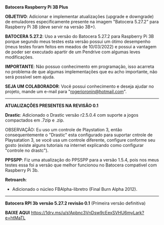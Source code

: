 **Batocera Raspberry Pi 3B Plus**

**OBJETIVO**:
Adicionar e implementar atualizações (upgrade e downgrade) de emuladores especificamente presente na imagem "Batocera 5.27.2" para Raspberry Pi 3B (deve servir na versão 3B+).

**BATOCERA 5.27.2**:
Uso a versão do Batocera 5.27.2 para Raspberry Pi 3B porque segundo meus testes esta versão possui um ótimo desempenho (meus testes foram feitos em meados de 10/03/2022) e possui a vantagem de poder ser executado apartir de um Pendrive com algumas leves modificações.

**IMPORTANTE**:
Não possuo conhecimento em programação, isso acarreta no problema de que algumas implementações que eu acho importante, não será possível sem ajuda.

**SEJA UM COLABORADOR**:
Você possui conhecimento e deseja ajudar no projeto, mande um e-mail para "rogerioronin@hotmail.com".

---------------------------------------------------------------------------------------------------------------------------------------------------------

**ATUALIZAÇÔES PRESENTES NA REVISÃO 0.1**

**Drastic**:
Adicionado o Drastic versão r2.5.0.4 com suporte a jogos compactados em .7zip e .zip.

OBSERVAÇÂO: Eu uso um controle de Playstation 3, então consequentemente o "Drastic" esta configurado para suportar cntrole de Playsatation 3, se você usa um controle diferente, configure conforme seu gosto (existe alguns tutoriais na internet explicando como configurar "controle no drastc").

**PPSSPP**:
Fiz uma atualização do PPSSPP para a versão 1.5.4, pois nos meus testes essa foi a versão que melhor funcionou no Batocera compativel com Raspberry Pi 3b.

**Retroarch**:
- Adicionado o núcleo FBAlpha-libretro (Final Burn Alpha 2012).


---------------------------------------------------------------------------------------------------------------------------------------------------------

**Batocera RPI 3b versão 5.27.2 revisão 0.1** (Primeira versão definitiva)

**BAIXE AQUI** https://1drv.ms/u/s!Apbnc3VnDsw9cEexSVHU6myLark?e=htMaTL
